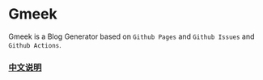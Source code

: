 # Gmeek
Gmeek is a Blog Generator based on `Github Pages` and `Github Issues` and `Github Actions`. 

### [中文说明](https://github.com/Meekdai/Gmeek/blob/main/README_CN.md)
